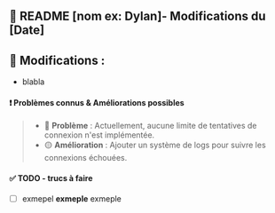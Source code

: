 ## 📝 **README [nom ex: Dylan]- Modifications du [Date]**

## 📌 Modifications :

- blabla

#### ❗ **Problèmes connus & Améliorations possibles**

> - 🔴 **Problème** : Actuellement, aucune limite de tentatives de connexion n'est implémentée.
> - 🟡 **Amélioration** : Ajouter un système de logs pour suivre les connexions échouées.

#### ✅ **TODO - trucs à faire**

- [ ] exmepel **exmeple** exmeple
